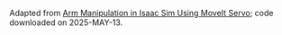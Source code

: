 Adapted from [Arm Manipulation in Isaac Sim Using MoveIt Servo](https://www.youtube.com/watch?v=-jqepxgzs_I); code downloaded on 2025-MAY-13.